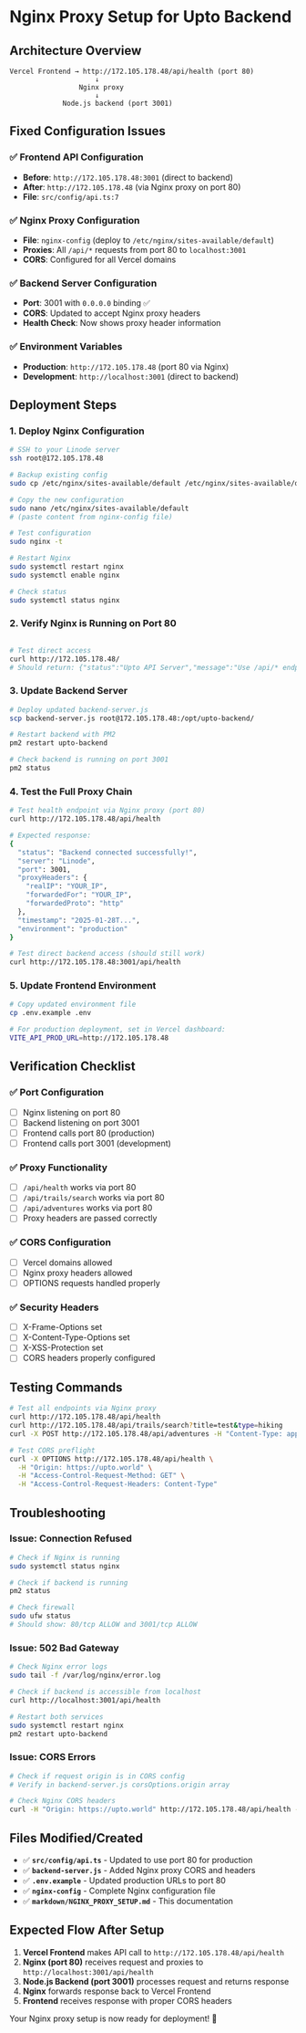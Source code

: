 # Nginx Proxy Setup for Upto Backend

## Architecture Overview

```
Vercel Frontend → http://172.105.178.48/api/health (port 80)
                     ↓
                 Nginx proxy
                     ↓  
             Node.js backend (port 3001)
```

## Fixed Configuration Issues

### ✅ Frontend API Configuration
- **Before**: `http://172.105.178.48:3001` (direct to backend)
- **After**: `http://172.105.178.48` (via Nginx proxy on port 80)
- **File**: `src/config/api.ts:7`

### ✅ Nginx Proxy Configuration
- **File**: `nginx-config` (deploy to `/etc/nginx/sites-available/default`)
- **Proxies**: All `/api/*` requests from port 80 to `localhost:3001`
- **CORS**: Configured for all Vercel domains

### ✅ Backend Server Configuration
- **Port**: 3001 with `0.0.0.0` binding ✅
- **CORS**: Updated to accept Nginx proxy headers
- **Health Check**: Now shows proxy header information

### ✅ Environment Variables
- **Production**: `http://172.105.178.48` (port 80 via Nginx)
- **Development**: `http://localhost:3001` (direct to backend)

## Deployment Steps

### 1. Deploy Nginx Configuration

```bash
# SSH to your Linode server
ssh root@172.105.178.48

# Backup existing config
sudo cp /etc/nginx/sites-available/default /etc/nginx/sites-available/default.backup

# Copy the new configuration
sudo nano /etc/nginx/sites-available/default
# (paste content from nginx-config file)

# Test configuration
sudo nginx -t

# Restart Nginx
sudo systemctl restart nginx
sudo systemctl enable nginx

# Check status
sudo systemctl status nginx
```

### 2. Verify Nginx is Running on Port 80

```bash

# Test direct access
curl http://172.105.178.48/
# Should return: {"status":"Upto API Server","message":"Use /api/* endpoints for API access"}
```

### 3. Update Backend Server

```bash
# Deploy updated backend-server.js
scp backend-server.js root@172.105.178.48:/opt/upto-backend/

# Restart backend with PM2
pm2 restart upto-backend

# Check backend is running on port 3001
pm2 status
```

### 4. Test the Full Proxy Chain

```bash
# Test health endpoint via Nginx proxy (port 80)
curl http://172.105.178.48/api/health

# Expected response:
{
  "status": "Backend connected successfully!",
  "server": "Linode",
  "port": 3001,
  "proxyHeaders": {
    "realIP": "YOUR_IP",
    "forwardedFor": "YOUR_IP",
    "forwardedProto": "http"
  },
  "timestamp": "2025-01-28T...",
  "environment": "production"
}

# Test direct backend access (should still work)
curl http://172.105.178.48:3001/api/health
```

### 5. Update Frontend Environment

```bash
# Copy updated environment file
cp .env.example .env

# For production deployment, set in Vercel dashboard:
VITE_API_PROD_URL=http://172.105.178.48
```

## Verification Checklist

### ✅ Port Configuration
- [ ] Nginx listening on port 80
- [ ] Backend listening on port 3001
- [ ] Frontend calls port 80 (production)
- [ ] Frontend calls port 3001 (development)

### ✅ Proxy Functionality  
- [ ] `/api/health` works via port 80
- [ ] `/api/trails/search` works via port 80
- [ ] `/api/adventures` works via port 80
- [ ] Proxy headers are passed correctly

### ✅ CORS Configuration
- [ ] Vercel domains allowed
- [ ] Nginx proxy headers allowed
- [ ] OPTIONS requests handled properly

### ✅ Security Headers
- [ ] X-Frame-Options set
- [ ] X-Content-Type-Options set  
- [ ] X-XSS-Protection set
- [ ] CORS headers properly configured

## Testing Commands

```bash
# Test all endpoints via Nginx proxy
curl http://172.105.178.48/api/health
curl http://172.105.178.48/api/trails/search?title=test&type=hiking
curl -X POST http://172.105.178.48/api/adventures -H "Content-Type: application/json" -d '{"test":"data"}'

# Test CORS preflight
curl -X OPTIONS http://172.105.178.48/api/health \
  -H "Origin: https://upto.world" \
  -H "Access-Control-Request-Method: GET" \
  -H "Access-Control-Request-Headers: Content-Type"
```

## Troubleshooting

### Issue: Connection Refused
```bash
# Check if Nginx is running
sudo systemctl status nginx

# Check if backend is running  
pm2 status

# Check firewall
sudo ufw status
# Should show: 80/tcp ALLOW and 3001/tcp ALLOW
```

### Issue: 502 Bad Gateway
```bash
# Check Nginx error logs
sudo tail -f /var/log/nginx/error.log

# Check if backend is accessible from localhost
curl http://localhost:3001/api/health

# Restart both services
sudo systemctl restart nginx
pm2 restart upto-backend
```

### Issue: CORS Errors  
```bash
# Check if request origin is in CORS config
# Verify in backend-server.js corsOptions.origin array

# Check Nginx CORS headers
curl -H "Origin: https://upto.world" http://172.105.178.48/api/health -v
```

## Files Modified/Created

- ✅ **`src/config/api.ts`** - Updated to use port 80 for production
- ✅ **`backend-server.js`** - Added Nginx proxy CORS and headers
- ✅ **`.env.example`** - Updated production URLs to port 80  
- ✅ **`nginx-config`** - Complete Nginx configuration file
- ✅ **`markdown/NGINX_PROXY_SETUP.md`** - This documentation

## Expected Flow After Setup

1. **Vercel Frontend** makes API call to `http://172.105.178.48/api/health`
2. **Nginx (port 80)** receives request and proxies to `http://localhost:3001/api/health`
3. **Node.js Backend (port 3001)** processes request and returns response
4. **Nginx** forwards response back to Vercel Frontend
5. **Frontend** receives response with proper CORS headers

Your Nginx proxy setup is now ready for deployment! 🚀
